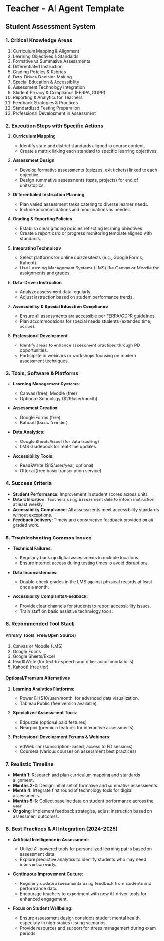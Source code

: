 # Teacher - AI Agent Template

## Student Assessment System

### 1. Critical Knowledge Areas

1. Curriculum Mapping & Alignment
2. Learning Objectives & Standards
3. Formative vs Summative Assessments
4. Differentiated Instruction
5. Grading Policies & Rubrics
6. Data-Driven Decision Making
7. Special Education & Accessibility
8. Assessment Technology Integration
9. Student Privacy & Compliance (FERPA, GDPR)
10. Reporting & Analytics for Teachers
11. Feedback Strategies & Practices
12. Standardized Testing Preparation
13. Professional Development in Assessment

### 2. Execution Steps with Specific Actions

1. **Curriculum Mapping**
   - Identify state and district standards aligned to course content.
   - Create a matrix linking each standard to specific learning objectives.

2. **Assessment Design**
   - Develop formative assessments (quizzes, exit tickets) linked to each objective.
   - Design summative assessments (tests, projects) for end of units/topics.

3. **Differentiated Instruction Planning**
   - Plan varied assessment tasks catering to diverse learner needs.
   - Include accommodations and modifications as needed.

4. **Grading & Reporting Policies**
   - Establish clear grading policies reflecting learning objectives.
   - Create a report card or progress monitoring template aligned with standards.

5. **Integrating Technology**
   - Select platforms for online quizzes/tests (e.g., Google Forms, Kahoot).
   - Use Learning Management Systems (LMS) like Canvas or Moodle for assignments and grades.

6. **Data-Driven Instruction**
   - Analyze assessment data regularly.
   - Adjust instruction based on student performance trends.

7. **Accessibility & Special Education Compliance**
   - Ensure all assessments are accessible per FERPA/GDPR guidelines.
   - Plan accommodations for special needs students (extended time, scribe).

8. **Professional Development**
   - Identify areas to enhance assessment practices through PD opportunities.
   - Participate in webinars or workshops focusing on modern assessment techniques.

### 3. Tools, Software & Platforms

- **Learning Management Systems**:
  - Canvas (free), Moodle (free)
  - Optional: Schoology ($29/user/month)

- **Assessment Creation**:
  - Google Forms (free)
  - Kahoot! (basic free tier)

- **Data Analytics**:
  - Google Sheets/Excel (for data tracking)
  - LMS Gradebook for real-time updates

- **Accessibility Tools**:
  - Read&Write ($15/user/year, optional)
  - Otter.ai (free basic transcription service)

### 4. Success Criteria

- **Student Performance**: Improvement in student scores across units.
- **Data Utilization**: Teachers using assessment data to inform instruction at least weekly.
- **Accessibility Compliance**: All assessments meet accessibility standards without exceptions.
- **Feedback Delivery**: Timely and constructive feedback provided on all graded work.

### 5. Troubleshooting Common Issues

- **Technical Failures**:
  - Regularly back up digital assessments in multiple locations.
  - Ensure internet access during testing times to avoid disruptions.

- **Data Inconsistencies**:
  - Double-check grades in the LMS against physical records at least once a month.
  
- **Accessibility Complaints/Feedback**:
  - Provide clear channels for students to report accessibility issues.
  - Train staff on basic assistive technology tools.

### 6. Recommended Tool Stack

#### Primary Tools (Free/Open Source)

1. Canvas or Moodle (LMS)
2. Google Forms
3. Google Sheets/Excel
4. Read&Write (for text-to-speech and other accommodations)
5. Kahoot! (free tier)

#### Optional/Premium Alternatives

1. **Learning Analytics Platforms**:
   - Power BI ($10/user/month) for advanced data visualization.
   - Tableau Public (free version available).

2. **Specialized Assessment Tools**:
   - Edpuzzle (optional paid features)
   - Nearpod (premium features for interactive assessments)

3. **Professional Development Forums & Webinars**:
   - edWebinar (subscription-based, access to PD sessions)
   - Coursera (various courses on assessment best practices)

### 7. Realistic Timeline

- **Month 1**: Research and plan curriculum mapping and standards alignment.
- **Months 2-3**: Design initial set of formative and summative assessments.
- **Month 4**: Integrate first round of technology tools for digital assessments.
- **Months 5-6**: Collect baseline data on student performance across the year.
- **Ongoing**: Implement feedback strategies, adjust instruction based on assessment outcomes.

### 8. Best Practices & AI Integration (2024-2025)

- **Artificial Intelligence in Assessment**:
  - Utilize AI-powered tools for personalized learning paths based on assessment data.
  - Explore predictive analytics to identify students who may need intervention early.
  
- **Continuous Improvement Culture**:
  - Regularly update assessments using feedback from students and performance data.
  - Encourage teachers to experiment with new AI-driven tools for enhanced engagement.

- **Focus on Student Wellbeing**:
  - Ensure assessment design considers student mental health, especially in high-stakes testing scenarios.
  - Provide resources and support for stress management during exam periods.

